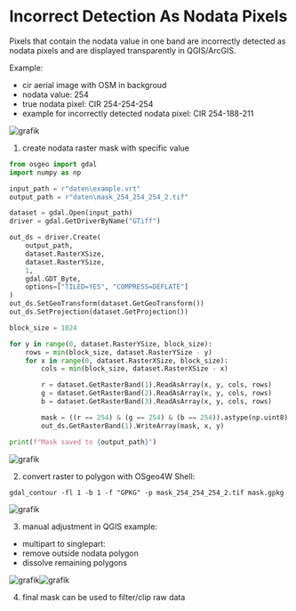 # Incorrect Detection As Nodata Pixels

Pixels that contain the nodata value in one band are incorrectly detected as nodata pixels and are displayed transparently in QGIS/ArcGIS. 

Example: 
- cir aerial image with OSM in backgroud
- nodata value: 254
- true nodata pixel: CIR 254-254-254
- example for incorrectly detected nodata pixel: CIR 254-188-211

![grafik](https://github.com/user-attachments/assets/16ed7fb1-c4d3-429c-b58b-500ab0200238)


1. create nodata raster mask with specific value

```python
from osgeo import gdal
import numpy as np

input_path = r"daten\example.vrt" 
output_path = r"daten\mask_254_254_254_2.tif"

dataset = gdal.Open(input_path)
driver = gdal.GetDriverByName("GTiff")

out_ds = driver.Create(
    output_path,
    dataset.RasterXSize,
    dataset.RasterYSize,
    1,
    gdal.GDT_Byte,
    options=["TILED=YES", "COMPRESS=DEFLATE"]
)
out_ds.SetGeoTransform(dataset.GetGeoTransform())
out_ds.SetProjection(dataset.GetProjection())

block_size = 1024

for y in range(0, dataset.RasterYSize, block_size):
    rows = min(block_size, dataset.RasterYSize - y)
    for x in range(0, dataset.RasterXSize, block_size):
        cols = min(block_size, dataset.RasterXSize - x)

        r = dataset.GetRasterBand(1).ReadAsArray(x, y, cols, rows)
        g = dataset.GetRasterBand(2).ReadAsArray(x, y, cols, rows)
        b = dataset.GetRasterBand(3).ReadAsArray(x, y, cols, rows)

        mask = ((r == 254) & (g == 254) & (b == 254)).astype(np.uint8)
        out_ds.GetRasterBand(1).WriteArray(mask, x, y)

print(f"Mask saved to {output_path}")
```
![grafik](https://github.com/user-attachments/assets/567c1dbc-372d-4e0a-b9e3-c47ad521b35b)

2. convert raster to polygon with OSgeo4W Shell:
```
gdal_contour -fl 1 -b 1 -f "GPKG" -p mask_254_254_254_2.tif mask.gpkg
```
![grafik](https://github.com/user-attachments/assets/15a7b1d5-d385-4de2-98e8-b0e693e97128)

3. manual adjustment in QGIS
example:
- multipart to singlepart:
- remove outside nodata polygon
- dissolve remaining polygons
  
![grafik](https://github.com/user-attachments/assets/6a9ef1cc-67ef-4f4e-be95-38e72e74b8b9)![grafik](https://github.com/user-attachments/assets/dbd1570a-4122-45d3-ade6-92bb05460014)

4. final mask can be used to filter/clip raw data
